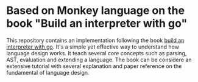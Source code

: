 # Based on Monkey language on the book "Build an interpreter with go"

This repository contains an implementation following the book [build an interpreter with go](https://interpreterbook.com/). It's a simple yet effective way to understand how language design works. It teach several core concepts such as parsing, AST, evaluation and extending a language. The book can be considere an extensive tutorial with several explanation and paper reference on the fundamental of language design.
